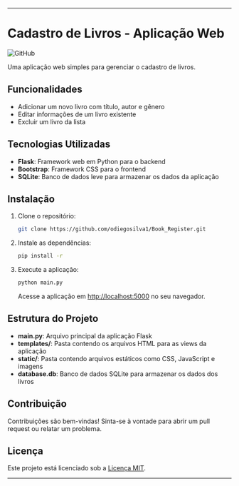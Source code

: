 
---

# Cadastro de Livros - Aplicação Web

![GitHub](https://github.com/odiegosilva1/Book_Register)

Uma aplicação web simples para gerenciar o cadastro de livros.

## Funcionalidades

- Adicionar um novo livro com título, autor e gênero
- Editar informações de um livro existente
- Excluir um livro da lista

## Tecnologias Utilizadas

- **Flask**: Framework web em Python para o backend
- **Bootstrap**: Framework CSS para o frontend
- **SQLite**: Banco de dados leve para armazenar os dados da aplicação

## Instalação

1. Clone o repositório:

   ```bash
   git clone https://github.com/odiegosilva1/Book_Register.git
   ```

2. Instale as dependências:

   ```bash
   pip install -r 
   ```

3. Execute a aplicação:

   ```bash
   python main.py
   ```

   Acesse a aplicação em [http://localhost:5000](http://localhost:5000) no seu navegador.

## Estrutura do Projeto

- **main.py**: Arquivo principal da aplicação Flask
- **templates/**: Pasta contendo os arquivos HTML para as views da aplicação
- **static/**: Pasta contendo arquivos estáticos como CSS, JavaScript e imagens
- **database.db**: Banco de dados SQLite para armazenar os dados dos livros

## Contribuição

Contribuições são bem-vindas! Sinta-se à vontade para abrir um pull request ou relatar um problema.

## Licença

Este projeto está licenciado sob a [Licença MIT](LICENSE).

---
